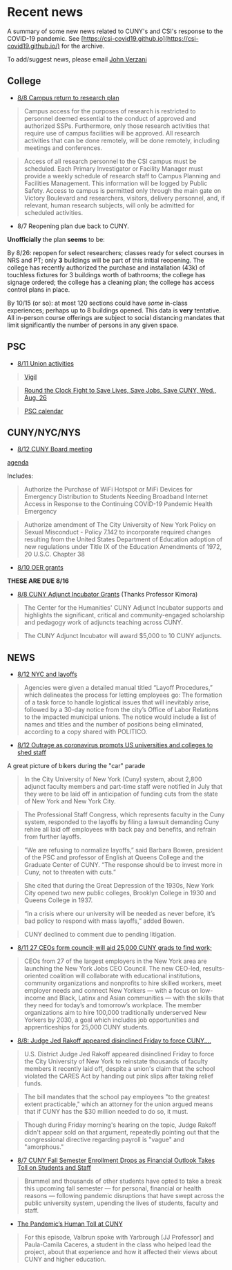 


# Recent news

A summary of some new news related to CUNY's and CSI's response to the COVID-19 pandemic. See [https://csi-covid19.github.io](https://csi-covid19.github.io/) for the archive.

To add/suggest news, please email [John Verzani](mailto:jverzani@gmail.com)

## College

* [8/8 Campus return to research plan](https://www.csi.cuny.edu/sites/default/files/pdf/academicsresearch/Research/CSI_RRoC_Plan.pdf)

> Campus access for the purposes of research is restricted to personnel deemed essential to the conduct of approved and authorized SSPs. Furthermore, only those research activities that require use of campus facilities will be approved. All research activities that can be done remotely, will be done remotely, including meetings and conferences.

> Access of all research personnel to the CSI campus must be scheduled. Each Primary Investigator or Facility Manager must provide a weekly schedule of research staff to Campus Planning and Facilities Management. This information will be logged by Public Safety. Access to campus is permitted only through the main gate on Victory Boulevard and researchers, visitors, delivery personnel, and, if relevant, human research subjects, will only be admitted for scheduled activities.

* 8/7 Reopening plan due back to CUNY.

**Unofficially** the plan **seems** to be: 

By 8/26: repopen for select researchers; classes ready for select courses in NRS and PT; only **3** buildings will be part of this initial reopening. The college has recently authorized the purchase and installation (43k) of touchless fixtures for 3 buildings worth of bathrooms; the college has signage ordered; the college has a cleaning plan; the college has access control plans in place.

By 10/15 (or so): at most 120 sections could have *some* in-class experiences; perhaps up to 8  buildings opened. This data is **very** tentative. All in-person course offerings are subject to social distancing mandates that limit significantly the number of persons in any given space.





## PSC

* [8/11 Union activities](/PSC/8-11-psc)

> [Vigil](https://www.psc-cuny.org/form/fightback-thursday-vigil-lives-lost-and-those-threatened)

> [Round the Clock Fight to Save Lives, Save Jobs, Save CUNY, Wed., Aug. 26](https://psc-cuny.org/form/pledge-stand-fellow-unionists-august-26th)

> [PSC calendar](https://www.psc-cuny.org/calendar)

## CUNY/NYC/NYS

* [8/12 CUNY Board meeting](https://www.cuny.edu/wp-content/uploads/sites/4/page-assets/about/trustees/meetings-of-the-board/COMMITTEENOTICE081220.pdf)

[agenda](https://www.cuny.edu/wp-content/uploads/sites/4/page-assets/about/trustees/meetings-of-the-board/ExecutiveAgenda081220.pdf)

Includes: 

> Authorize the Purchase of WiFi Hotspot or MiFi Devices for Emergency Distribution to Students Needing Broadband Internet Access in Response to the Continuing COVID-19 Pandemic Health Emergency

> Authorize amendment of The City University of New York Policy on Sexual Misconduct - Policy 7.142 to incorporate required changes resulting from the United States Department of Education adoption of new regulations under Title IX of the Education Amendments of 1972, 20 U.S.C. Chapter 38



* [8/10 OER grants](https://docs.google.com/document/d/1TJ6CUftbu3WxmsSkKq3h5vlRjFi_QhKSFeTXLAEkKV4/edit?usp=sharing)

**THESE ARE DUE 8/16**

* [8/8 CUNY Adjunct Incubator Grants](https://www.centerforthehumanities.org/programming/call-for-applications-2020-cuny-adjunct-incubator-grants) (Thanks Professor Kimora)

> The Center for the Humanities' CUNY Adjunct Incubator supports and highlights the significant, critical and community-engaged scholarship and pedagogy work of adjuncts teaching across CUNY.

> The CUNY Adjunct Incubator will award \$5,000 to 10 CUNY adjuncts.


## NEWS

* [8/12 NYC and layoffs](https://www.politico.com/states/new-york/city-hall/story/2020/08/11/amid-negotiations-with-labor-unions-de-blasio-moves-closer-to-layoffs-1307768?mc_cid=a5e0904948&mc_eid=a0a8e88eff)

> Agencies were given a detailed manual titled “Layoff Procedures,” which delineates the process for letting employees go: The formation of a task force to handle logistical issues that will inevitably arise, followed by a 30-day notice from the city’s Office of Labor Relations to the impacted municipal unions. The notice would include a list of names and titles and the number of positions being eliminated, according to a copy shared with POLITICO.


* [8/12 Outrage as coronavirus prompts US universities and colleges to shed staff](https://www.theguardian.com/us-news/2020/aug/12/us-universities-colleges-job-losses-coronavirus)

A great picture of bikers during the "car" parade

> In the City University of New York (Cuny) system, about 2,800 adjunct faculty members and part-time staff were notified in July that they were to be laid off in anticipation of funding cuts from the state of New York and New York City.

> The Professional Staff Congress, which represents faculty in the Cuny system, responded to the layoffs by filing a lawsuit demanding Cuny rehire all laid off employees with back pay and benefits, and refrain from further layoffs.

> “We are refusing to normalize layoffs,” said Barbara Bowen, president of the PSC and professor of English at Queens College and the Graduate Center of CUNY. “The response should be to invest more in Cuny, not to threaten with cuts.”

> She cited that during the Great Depression of the 1930s, New York City opened two new public colleges, Brooklyn College in 1930 and Queens College in 1937.

> “In a crisis where our university will be needed as never before, it’s bad policy to respond with mass layoffs,” added Bowen.

> CUNY declined to comment due to pending litigation.

* [8/11 27 CEOs form council; will aid 25,000 CUNY grads to find work;](https://cccnews.info/2020/08/11/27-ceos-form-council-will-aid-25000-cuny-grads-to-find-work-mellow-to-lead/)

> CEOs from 27 of the largest employers in the New York area are launching the New York Jobs CEO Council. The new CEO-led, results-oriented coalition will collaborate with educational institutions, community organizations and nonprofits to hire skilled workers, meet employer needs and connect New Yorkers — with a focus on low-income and Black, Latinx and Asian communities — with the skills that they need for today’s and tomorrow’s workplace. The member organizations aim to hire 100,000 traditionally underserved New Yorkers by 2030, a goal which includes job opportunities and apprenticeships for 25,000 CUNY students.


* [8/8: Judge Jed Rakoff appeared disinclined Friday to force CUNY....](https://www.law360.com/commercialcontracts/articles/1299408/rakoff-skeptical-cuny-must-pay-staff-in-cares-act-case)

> U.S. District Judge Jed Rakoff appeared disinclined Friday to force the City University of New York to reinstate thousands of faculty members it recently laid off, despite a union's claim that the school violated the CARES Act by handing out pink slips after taking relief funds.

> The bill mandates that the school pay employees "to the greatest extent practicable," which an attorney for the union argued means that if CUNY has the \$30 million needed to do so, it must.

> Though during Friday morning's hearing on the topic, Judge Rakoff didn't appear sold on that argument, repeatedly pointing out that the congressional directive regarding payroll is "vague" and "amorphous."

* [8/7 CUNY Fall Semester Enrollment Drops as Financial Outlook Takes Toll on Students and Staff](https://www.thecity.nyc/2020/8/6/21358031/cuny-fall-semester-enrollment-drops)

> Brummel and thousands of other students have opted to take a break this upcoming fall semester — for personal, financial or health reasons — following pandemic disruptions that have swept across the public university system, upending the lives of students, faculty and staff.

* [The Pandemic’s Human Toll at CUNY](https://www.insidehighered.com/audio/2020/08/06/ep-17-pandemic%E2%80%99s-human-toll-cuny)

> For this episode, Valbrun spoke with Yarbrough [JJ Professor] and Paula-Camila Caceres, a student in the class who helped lead the project, about that experience and how it affected their views about CUNY and higher education.


